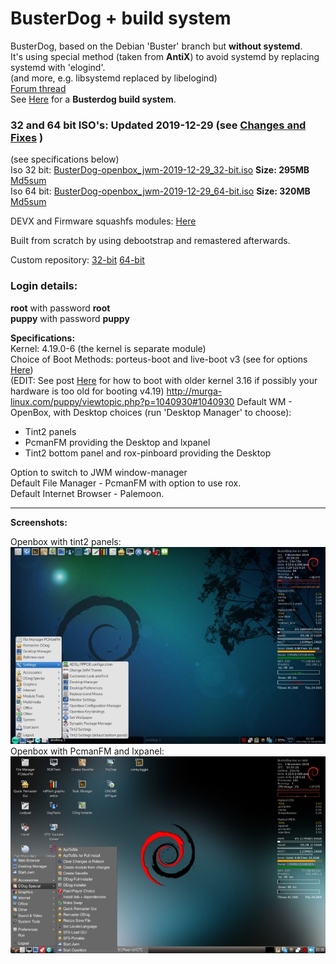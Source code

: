 # BusterDog + build system      
BusterDog, based on the Debian 'Buster' branch but **without systemd**.  
It's using special method (taken from **AntiX**) to avoid systemd by replacing systemd with 'elogind'.  
(and more, e.g. libsystemd replaced by libelogind)      
[Forum thread](http://murga-linux.com/puppy/viewtopic.php?t=117255)     
See [Here](https://debiandog.github.io/MakeLive/Readme-build-busterdog.html) for a **Busterdog build system**.     

### 32 and 64 bit ISO's: Updated 2019-12-29 (see [Changes and Fixes](http://murga-linux.com/puppy/viewtopic.php?p=1040930#1040930) )         
(see specifications below)             
Iso 32 bit: [BusterDog-openbox_jwm-2019-12-29_32-bit.iso](https://github.com/DebianDog/BusterDog/releases/download/v0.1/BusterDog-openbox_jwm-2019-12-29_32-bit.iso) **Size: 295MB** 
[Md5sum](https://github.com/DebianDog/BusterDog/releases/download/v0.1/BusterDog-openbox_jwm-2019-12-29_32-bit.md5)           
Iso 64 bit: [BusterDog-openbox_jwm-2019-12-29_64-bit.iso](https://github.com/DebianDog/BusterDog/releases/download/v0.1/BusterDog-openbox_jwm-2019-12-29_64-bit.iso) **Size: 320MB** 
[Md5sum](https://github.com/DebianDog/BusterDog/releases/download/v0.1/BusterDog-openbox_jwm-2019-12-29_64-bit.md5)         

DEVX and Firmware squashfs modules: [Here](https://github.com/DebianDog/BusterDog/releases/tag/v0.2)         

Built from scratch by using debootstrap and remastered afterwards.     

Custom repository: [32-bit](https://doglinux.github.io/busterdog/i386/) [64-bit](https://doglinux.github.io/busterdog/amd64/)   

### Login details:
**root** with password **root**    
**puppy** with password **puppy**

**Specifications:**          
Kernel: 4.19.0-6 (the kernel is separate module)         
Choice of Boot Methods: porteus-boot and live-boot v3 (see for options [Here](https://github.com/DebianDog/BusterDog/raw/master/Examples-boot-codes.txt))  
(EDIT: See post [Here](http://murga-linux.com/puppy/viewtopic.php?p=1015160#1015160) for how to boot with older kernel 3.16 if possibly your hardware is too old for booting v4.19)  http://murga-linux.com/puppy/viewtopic.php?p=1040930#1040930
Default WM - OpenBox, with Desktop choices (run 'Desktop Manager' to choose):  
- Tint2 panels    
- PcmanFM providing the Desktop and lxpanel    
- Tint2 bottom panel and rox-pinboard providing the Desktop

Option to switch to JWM window-manager                  
Default File Manager - PcmanFM with option to use rox.        
Default Internet Browser - Palemoon.   

---      
 
**Screenshots:**   
  
Openbox with tint2 panels:         
![SCREENSHOT](https://github.com/DebianDog/BusterDog/raw/master/busterdog1.jpg)        
Openbox with PcmanFM and lxpanel:       
![SCREENSHOT](https://github.com/DebianDog/BusterDog/raw/master/busterdog2.jpg)         
     
